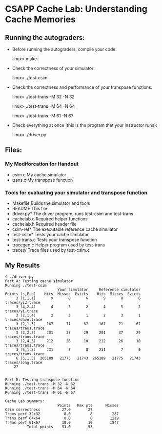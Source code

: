 # CSAPP Cache Lab: Understanding Cache Memories

## Running the autograders:

- Before running the autograders, compile your code:

    linux> make

- Check the correctness of your simulator:

    linux> ./test-csim

- Check the correctness and performance of your transpose functions:

    linux> ./test-trans -M 32 -N 32

    linux> ./test-trans -M 64 -N 64
    
    linux> ./test-trans -M 61 -N 67

- Check everything at once (this is the program that your instructor runs):
    
    linux> ./driver.py    

## Files:

### My Modiforcation for Handout
- csim.c       My cache simulator
- trans.c      My transpose function

### Tools for evaluating your simulator and transpose function
- Makefile     Builds the simulator and tools
- README       This file
- driver.py*   The driver program, runs test-csim and test-trans
- cachelab.c   Required helper functions
- cachelab.h   Required header file
- csim-ref*    The executable reference cache simulator
- test-csim*   Tests your cache simulator
- test-trans.c Tests your transpose function
- tracegen.c   Helper program used by test-trans
- traces/      Trace files used by test-csim.c

## My Results
```
$ ./driver.py
Part A: Testing cache simulator
Running ./test-csim
                        Your simulator     Reference simulator
Points (s,E,b)    Hits  Misses  Evicts    Hits  Misses  Evicts
     3 (1,1,1)       9       8       6       9       8       6  traces/yi2.trace
     3 (4,2,4)       4       5       2       4       5       2  traces/yi.trace
     3 (2,1,4)       2       3       1       2       3       1  traces/dave.trace
     3 (2,1,3)     167      71      67     167      71      67  traces/trans.trace
     3 (2,2,3)     201      37      29     201      37      29  traces/trans.trace
     3 (2,4,3)     212      26      10     212      26      10  traces/trans.trace
     3 (5,1,5)     231       7       0     231       7       0  traces/trans.trace
     6 (5,1,5)  265189   21775   21743  265189   21775   21743  traces/long.trace
    27


Part B: Testing transpose function
Running ./test-trans -M 32 -N 32
Running ./test-trans -M 64 -N 64
Running ./test-trans -M 61 -N 67

Cache Lab summary:
                        Points   Max pts      Misses
Csim correctness          27.0        27
Trans perf 32x32           8.0         8         287
Trans perf 64x64           8.0         8        1219
Trans perf 61x67          10.0        10        1847
          Total points    53.0        53
```

